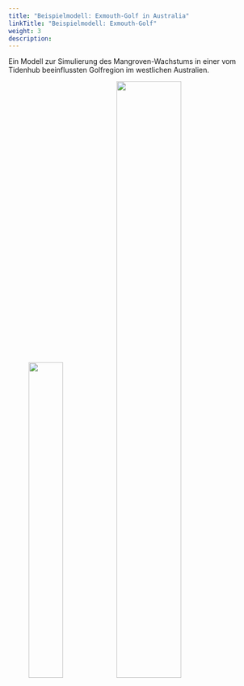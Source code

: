 ```yaml
---
title: "Beispielmodell: Exmouth-Golf in Australia"
linkTitle: "Beispielmodell: Exmouth-Golf"
weight: 3
description:
---
```


Ein Modell zur Simulierung des Mangroven-Wachstums in einer vom Tidenhub beeinflussten Golfregion im westlichen Australien.

<figure>
<img src="/pictures/exmouth_gulf/Transect_Sketch.png" style="width:40%">

<img src="/pictures/exmouth_gulf/gif.gif" style="width:55%">
</figure>
